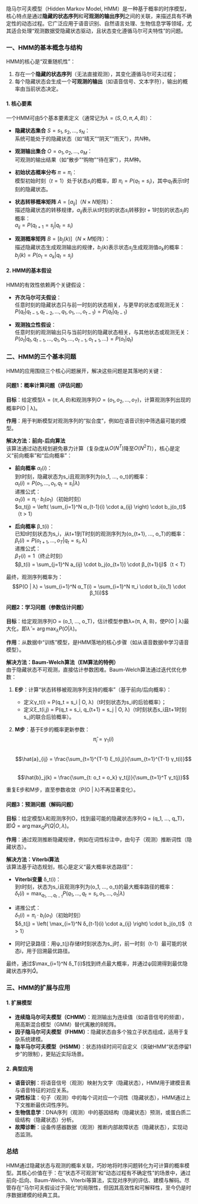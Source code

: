 隐马尔可夫模型（Hidden Markov Model, HMM）是一种基于概率的时序模型，核心特点是通过**隐藏的状态序列**和**可观测的输出序列**之间的关联，来描述具有不确定性的动态过程。它广泛应用于语音识别、自然语言处理、生物信息学等领域，尤其适合处理“观测数据受隐藏状态驱动，且状态变化遵循马尔可夫特性”的问题。


### 一、HMM的基本概念与结构

HMM的核心是“双重随机性”：  
1. 存在一个**隐藏的状态序列**（无法直接观测），其变化遵循马尔可夫过程；  
2. 每个隐藏状态会生成一个**可观测的输出**（如语音信号、文本字符），输出的概率由当前状态决定。  

#### 1. 核心要素  
一个HMM可由5个基本要素定义（通常记为$λ=(S, O, π, A, B)$）：  

- **隐藏状态集合** $S = {s_1, s_2, ..., s_N}$：  
  系统可能处于的隐藏状态（如“晴天”“阴天”“雨天”），共$N$种。  

- **观测输出集合** $O = {o_1, o_2, ..., o_M}$：  
  可观测的输出结果（如“散步”“购物”“待在家”），共$M$种。  

- **初始状态概率分布** $π = {π_i}$：  
  模型初始时刻（$t=1$）处于状态$s_i$的概率，即 $π_i = P(q_1 = s_i)$，其中$q_t$表示t时刻的隐藏状态。  

- **状态转移概率矩阵** $A = [a_{ij}]$（$N×N$矩阵）：  
  描述隐藏状态的转移规律，$a_{ij}$表示从t时刻的状态$s_i$转移到$t+1$时刻的状态$s_j$的概率：  
  $a_{ij} = P(q_{t+1} = s_j | q_t = s_i)$  

- **观测概率矩阵** $B = [b_j(k)]$（$N×M$矩阵）：  
  描述隐藏状态生成观测输出的规律，$b_j(k)$表示状态$s_j$生成观测值$o_k$的概率：  
  $b_j(k) = P(o_t = o_k | q_t = s_j)$  


#### 2. HMM的基本假设  
HMM的有效性依赖两个关键假设：  

- **齐次马尔可夫假设**：  
  任意时刻的隐藏状态只与前一时刻的状态相关，与更早的状态或观测无关：  
  $P(q_t | q_{t-1}, q_{t-2}, ..., q_1, o_1, ..., o_{t-1}) = P(q_t | q_{t-1})$  

- **观测独立性假设**：  
  任意时刻的观测输出只与当前时刻的隐藏状态相关，与其他状态或观测无关：  
  $P(o_t | q_t, q_{t-1}, ..., q_1, o_1, ..., o_{t-1}, o_{t+1}, ...) = P(o_t | q_t)$  


### 二、HMM的三个基本问题  

HMM的应用围绕三个核心问题展开，解决这些问题是其落地的关键：  


#### 问题1：概率计算问题（评估问题）  
**目标**：给定模型$λ=(π, A, B)$和观测序列$O = (o_1, o_2, ..., o_T)$，计算观测序列出现的概率P(O | λ)。  

**作用**：用于判断模型对观测序列的“拟合度”，例如在语音识别中筛选最可能的模型。  

**解决方法：前向-后向算法**  
该算法通过动态规划避免暴力计算（复杂度从$O(N^T)$降至$O(N^2T)$），核心是定义“前向概率”和“后向概率”：  

- **前向概率** $α_t(i)$：  
  到t时刻，隐藏状态为s_i且观测序列为(o_1, ..., o_t)的概率：  
  $α_t(i) = P(o_1, ..., o_t, q_t = s_i | λ)$  
  递推公式：  
  $α_1(i) = π_i \cdot b_i(o_1)$（初始时刻）  
  $α_t(j) = \left( \sum_{i=1}^N α_{t-1}(i) \cdot a_{ij} \right) \cdot b_j(o_t)$（t > 1）  

- **后向概率** β_t(i)：  
  已知t时刻状态为s_i，从t+1到T时刻的观测序列为(o_{t+1}, ..., o_T)的概率：  
  $β_t(i) = P(o_{t+1}, ..., o_T | q_t = s_i, λ)$  
  递推公式：  
  $β_T(i) = 1$（终止时刻）  
  $β_t(i) = \sum_{j=1}^N a_{ij} \cdot b_j(o_{t+1}) \cdot β_{t+1}(j)$（t < T）  

最终，观测序列概率为：  
$$P(O | λ) = \sum_{i=1}^N α_T(i) = \sum_{i=1}^N π_i \cdot b_i(o_1) \cdot β_1(i)$$  


#### 问题2：学习问题（参数估计问题）  
**目标**：给定观测序列O = (o_1, ..., o_T)，估计模型参数λ=(π, A, B)，使P(O | λ)最大化，即$\hat{λ} = \arg\max_λ P(O | λ)$。  

**作用**：从数据中“训练”模型，是HMM落地的核心步骤（如从语音数据中学习语音模型）。  

**解决方法：Baum-Welch算法（EM算法的特例）**  
由于隐藏状态不可观测，直接估计参数困难。Baum-Welch算法通过迭代优化参数：  

1. **E步**：计算“状态转移被观测序列支持的概率”（基于前向/后向概率）：  
   - 定义γ_t(i) = P(q_t = s_i | O, λ)（t时刻状态为s_i的后验概率）；  
   - 定义ξ_t(i,j) = P(q_t = s_i, q_{t+1} = s_j | O, λ)（t时刻状态s_i且t+1时刻s_j的联合后验概率）。  

2. **M步**：基于E步的概率更新参数：  
   $$\hat{π}_i = γ_1(i)$$  
   $$\hat{a}_{ij} = \frac{\sum_{t=1}^{T-1} ξ_t(i,j)}{\sum_{t=1}^{T-1} γ_t(i)}$$  
   $$\hat{b}_j(k) = \frac{\sum_{t: o_t = o_k} γ_t(j)}{\sum_{t=1}^T γ_t(j)}$$  

重复E步和M步，直至参数收敛（P(O | λ)不再显著变化）。  


#### 问题3：预测问题（解码问题）  
**目标**：给定模型λ和观测序列O，找到最可能的隐藏状态序列Q = (q_1, ..., q_T)，即$\hat{Q} = \arg\max_Q P(Q | O, λ)$。  

**作用**：通过观测推断隐藏规律，例如在词性标注中，由句子（观测）推断词性（隐藏状态）。  

**解决方法：Viterbi算法**  
该算法基于动态规划，核心是定义“最大概率状态路径”：  

- **Viterbi变量** δ_t(i)：  
  到t时刻，状态为s_i且观测序列为(o_1, ..., o_t)的最大概率路径的概率：  
  $δ_t(i) = \max_{q_1, ..., q_{t-1}} P(q_1, ..., q_t = s_i, o_1, ..., o_t | λ)$  

- 递推公式：  
  $δ_1(i) = π_i \cdot b_i(o_1)$（初始时刻）  
  $δ_t(j) = \left( \max_{i=1}^N δ_{t-1}(i) \cdot a_{ij} \right) \cdot b_j(o_t)$（t > 1）  

- 同时记录路径：用ψ_t(j)存储t时刻状态为s_j时，前一时刻（t-1）最可能的状态i，用于回溯最优路径。  

最终，通过$\max_{i=1}^N δ_T(i)$找到终点最大概率，并通过ψ回溯得到最优隐藏状态序列$\hat{Q}$。  


### 三、HMM的扩展与应用  

#### 1. 扩展模型  
- **连续隐马尔可夫模型（CHMM）**：观测输出为连续值（如语音信号的频谱），用高斯混合模型（GMM）替代离散的B矩阵。  
- **因子隐马尔可夫模型（FHMM）**：隐藏状态由多个独立子状态组成，适用于复杂系统建模。  
- **隐半马尔可夫模型（HSMM）**：状态持续时间可自定义（突破HMM“状态停留1步”的限制），更贴近实际场景。  


#### 2. 典型应用  
- **语音识别**：将语音信号（观测）映射为文字（隐藏状态），HMM用于建模音素与语音特征的对应关系。  
- **词性标注**：句子（观测）中的每个词对应一个词性（隐藏状态），HMM通过上下文推断最优词性序列。  
- **生物信息学**：DNA序列（观测）中的基因结构（隐藏状态）预测，或蛋白质二级结构（隐藏状态）分析。  
- **故障诊断**：设备传感器数据（观测）推断内部故障状态（隐藏状态），实现动态监测。  


### 总结  
HMM通过隐藏状态与观测的概率关联，巧妙地将时序问题转化为可计算的概率模型。其核心价值在于：在“状态不可观测”和“动态过程有不确定性”的场景中，通过前向-后向、Baum-Welch、Viterbi等算法，实现对序列的评估、建模与解码。尽管存在“马尔可夫假设过于简化”的局限性，但因其高效性和可解释性，至今仍是时序数据建模的经典工具。